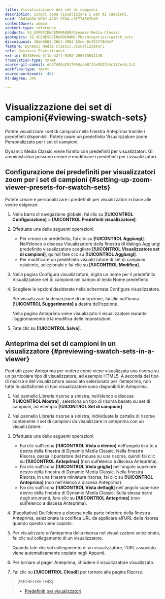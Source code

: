 ```yaml
---
title: Visualizzazione dei set di campioni
description: Scopri come visualizzare i set di campioni.
uuid: 80df403b-b03f-428f-9784-c3f774567bd0
contentOwner: admin
content-type: reference
products: SG_EXPERIENCEMANAGER/Dynamic-Media-Classic
geptopics: SG_SCENESEVENONDEMAND_PK/categories/swatch_sets
discoiquuid: 48de8604-2bb4-4862-82ee-0c7847f0d0e7
feature: Dynamic Media Classic,Visualizzatori
role: Business Practitioner
exl-id: 05769eeb-5f1b-42ff-9392-2669f5051140
translation-type: tm+mt
source-git-commit: eb37440a2917094aae8f32e9337b4c187ec6c1c2
workflow-type: tm+mt
source-wordcount: '454'
ht-degree: 34%

---
```


# Visualizzazione dei set di campioni{#viewing-swatch-sets}

Potete visualizzare i set di campioni nella finestra Anteprima tramite i predefiniti disponibili. Potete usare un predefinito Visualizzatore zoom: Personalizzato per i set di campioni.

Dynamic Media Classic viene fornito con predefiniti per visualizzatori. Gli amministratori possono creare e modificare i predefiniti per i visualizzatori.

## Configurazione dei predefiniti per visualizzatori zoom per i set di campioni {#setting-up-zoom-viewer-presets-for-swatch-sets}

Potete creare e personalizzare i predefiniti per visualizzatori in base alle vostre esigenze.

1. Nella barra di navigazione globale, fai clic su **[!UICONTROL Configurazione]** > **[!UICONTROL Predefiniti visualizzatore]**.
1. Effettuate una delle seguenti operazioni:

   * Per creare un predefinito, fai clic su **[!UICONTROL Aggiungi]**. Nell’elenco a discesa Visualizzatore della finestra di dialogo Aggiungi predefinito visualizzatore scegliere **[!UICONTROL Visualizzatore set di campioni]**, quindi fare clic su **[!UICONTROL Aggiungi]**.
   * Per modificare un predefinito visualizzatore di set di campioni esistente, selezionalo e fai clic su **[!UICONTROL Modifica]**.

1. Nella pagina Configura visualizzatore, digita un nome per il predefinito Visualizzatore set di campioni nel campo di testo Nome predefinito.
1. Scegliete le opzioni desiderate nella schermata Configura visualizzatore.

   Per visualizzare la descrizione di un&#39;opzione, fai clic sull&#39;icona **[!UICONTROL Suggerimento]** a destra dell&#39;opzione.

   Nella pagina Anteprima viene visualizzato il visualizzatore durante l’aggiornamento e la modifica delle impostazioni.

1. Fate clic su **[!UICONTROL Salva]**.

## Anteprima dei set di campioni in un visualizzatore {#previewing-swatch-sets-in-a-viewer}

Puoi utilizzare Anteprima per vedere come viene visualizzata una risorsa su un particolare tipo di visualizzatore, ad esempio HTML5. A seconda del tipo di risorsa e del visualizzatore associato selezionato per l’anteprima, non tutte le piattaforme di tipo visualizzatore sono disponibili in Anteprima.

1. Nel pannello Libreria risorse a sinistra, nell’elenco a discesa **[!UICONTROL Mostra]** , seleziona un tipo di risorsa basato su set di campioni, ad esempio **[!UICONTROL Set di campioni]**.
1. Nel pannello Libreria risorse a sinistra, individuate la cartella di risorse contenente il set di campioni da visualizzare in anteprima con un visualizzatore.
1. Effettuate una delle seguenti operazioni:

   * Fai clic sull&#39;icona **[!UICONTROL Vista a elenco]** nell&#39;angolo in alto a destra della finestra di Dynamic Media Classic. Nella finestra Risorsa, passa il puntatore del mouse su una risorsa, quindi fai clic su **[!UICONTROL Anteprima]** (non sull’elenco a discesa Anteprima).
   * Fai clic sull&#39;icona **[!UICONTROL Vista griglia]** nell&#39;angolo superiore destro della finestra di Dynamic Media Classic. Nella finestra Risorsa, in una finestra miniatura risorsa, fai clic su **[!UICONTROL Anteprima]** (non nell’elenco a discesa Anteprima).
   * Fai clic sull&#39;icona **[!UICONTROL Vista dettagli]** nell&#39;angolo superiore destro della finestra di Dynamic Media Classic. Sulla stessa barra degli strumenti, fare clic su **[!UICONTROL Anteprima]** (non sull&#39;elenco a discesa Anteprima).

1. (Facoltativo) Dall’elenco a discesa nella parte inferiore della finestra Anteprima, selezionate la codifica URL da applicare all’URL della risorsa quando questo viene copiato.
1. Per visualizzare un’anteprima della risorsa nel visualizzatore selezionato, fai clic sul collegamento di un visualizzatore.

   Quando fate clic sul collegamento di un visualizzatore, l’URL associato viene automaticamente copiato negli Appunti.

1. Per tornare al pager Anteprima, chiudere il visualizzatore visualizzato.
1. Fai clic su **[!UICONTROL Chiudi]** per tornare alla pagina Risorse.

>[!MORELIKETHIS]
>
>* [Predefiniti per visualizzatori](application-setup.md#viewer_presets)

